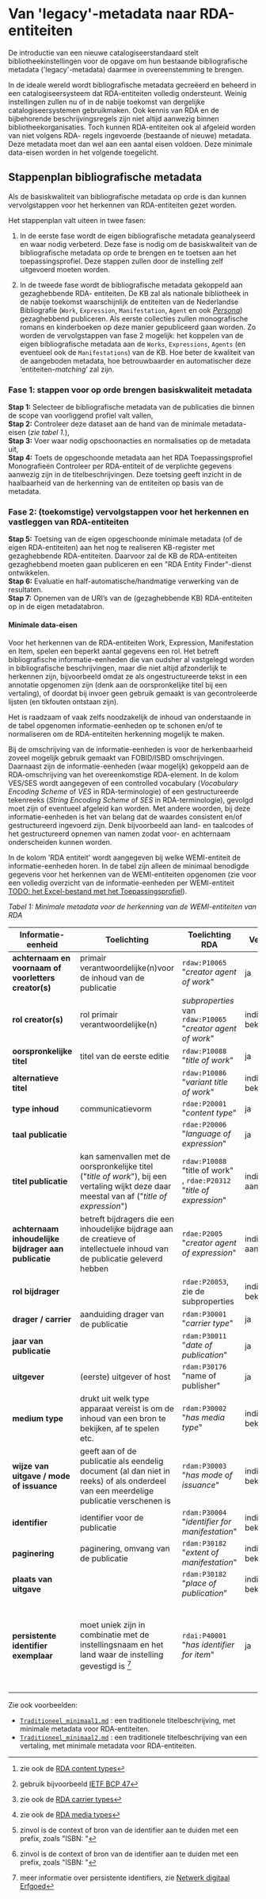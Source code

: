 # Van 'legacy'-metadata naar RDA-entiteiten

De introductie van een nieuwe catalogiseerstandaard stelt bibliotheekinstellingen voor de opgave om hun bestaande bibliografische metadata ('legacy'-metadata) daarmee in overeenstemming te brengen. 

In de ideale wereld wordt bibliografische metadata gecreëerd en beheerd in een catalogiseersysteem dat RDA-entiteiten volledig ondersteunt. Weinig instellingen zullen nu of in de nabije toekomst van dergelijke catalogiseersystemen gebruikmaken. Ook kennis van RDA en de bijbehorende beschrijvingsregels zijn niet altijd aanwezig binnen bibliotheekorganisaties. 
Toch kunnen RDA-entiteiten ook al afgeleid worden van niet volgens RDA- regels ingevoerde (bestaande of nieuwe) metadata. Deze metadata moet dan wel aan een aantal eisen voldoen. Deze minimale data-eisen worden in het volgende toegelicht. 

## Stappenplan bibliografische metadata 
Als de basiskwaliteit van bibliografische metadata op orde is dan kunnen vervolgstappen voor het herkennen van RDA-entiteiten gezet worden. 

Het stappenplan valt uiteen in twee fasen: 

1. In de eerste fase wordt de eigen bibliografische metadata geanalyseerd en waar nodig verbeterd. Deze fase is nodig om de basiskwaliteit van de bibliografische metadata op orde te brengen en te toetsen aan het toepassingsprofiel. Deze stappen zullen door de instelling zelf uitgevoerd moeten worden. 
 
2. In de tweede fase wordt de bibliografische metadata gekoppeld aan gezaghebbende RDA- entiteiten. De KB zal als nationale bibliotheek in de nabije toekomst waarschijnlijk de entiteiten van de Nederlandse Bibliografie (`Work`, `Expression`, `Manifestation`, `Agent` en ook [*Persona*](Persona_in_RDA.md)) gezaghebbend publiceren. Als eerste collecties zullen monografische romans en kinderboeken op deze manier gepubliceerd gaan worden. Zo worden de vervolgstappen van fase 2 mogelijk: het koppelen van de eigen bibliografische metadata aan de `Works`, `Expressions`, `Agents` (en eventueel ook de `Manifestations`) van de KB. Hoe beter de kwaliteit van de aangeboden metadata, hoe betrouwbaarder en automatischer deze ‘entiteiten-*matching*’ zal zijn. 

### Fase 1: stappen voor op orde brengen basiskwaliteit metadata 

 
**Stap 1:** Selecteer de bibliografische metadata van de publicaties die binnen de scope van voorliggend profiel valt vallen,  
**Stap 2:** Controleer deze dataset aan de hand van de minimale metadata-eisen (*zie tabel 1.*),  
**Stap 3:** Voer waar nodig opschoonacties en normalisaties op de metadata uit,  
**Stap 4:** Toets de opgeschoonde metadata aan het RDA Toepassingsprofiel Monografieën 
Controleer per RDA-entiteit of de verplichte gegevens aanwezig zijn in de titelbeschrijvingen. Deze toetsing geeft inzicht in de haalbaarheid van de herkenning van de entiteiten op basis van de metadata. 

 
### Fase 2: (toekomstige) vervolgstappen voor het herkennen en vastleggen van RDA-entiteiten 
 
**Stap 5:** Toetsing van de eigen opgeschoonde minimale metadata (of de eigen RDA-entiteiten) aan het nog te realiseren KB-register met gezaghebbende RDA-entiteiten. Daarvoor zal de KB de RDA-entiteiten gezaghebbend moeten gaan publiceren en een "RDA Entity Finder"-dienst ontwikkelen.  
**Stap 6:** Evaluatie en half-automatische/handmatige verwerking van de resultaten.  
**Stap 7:** Opnemen van de URI’s van de (gezaghebbende KB) RDA-entiteiten op in de eigen metadatabron. 


#### Minimale data-eisen 
Voor het herkennen van de RDA-entiteiten Work, Expression, Manifestation en Item, spelen een beperkt aantal gegevens een rol. Het betreft bibliografische informatie-eenheden die van oudsher al vastgelegd worden in bibliografische beschrijvingen, maar die niet altijd afzonderlijk te herkennen zijn, bijvoorbeeld omdat ze als ongestructureerde tekst in een annotatie opgenomen zijn (denk aan de oorspronkelijke titel bij een vertaling), of doordat bij invoer geen gebruik gemaakt is van gecontroleerde lijsten (en tikfouten ontstaan zijn).  

Het is raadzaam of vaak zelfs noodzakelijk de inhoud van onderstaande in de tabel opgenomen informatie-eenheden op te schonen en/of te normaliseren om de RDA-entiteiten herkenning mogelijk te maken. 

Bij de omschrijving van de informatie-eenheden is voor de herkenbaarheid zoveel mogelijk gebruik gemaakt van FOBID/ISBD omschrijvingen. Daarnaast zijn de informatie-eenheden (waar mogelijk) gekoppeld aan de RDA-omschrijving van het overeenkomstige RDA-element. In de kolom VES/SES wordt aangegeven of een controlled vocabulary (*Vocabulary Encoding Scheme* of *VES* in RDA-terminologie) of een gestructureerde tekenreeks (*String Encoding Scheme* of *SES* in RDA-terminologie), gevolgd moet zijn of eventueel afgeleid kan worden. Met andere woorden, bij deze informatie-eenheden is het van belang dat de waardes consistent en/of gestructureerd ingevoerd zijn. Denk bijvoorbeeld aan land- en taalcodes of het gestructureerd opnemen van namen zodat voor- en achternaam onderscheiden kunnen worden. 

In de kolom 'RDA entiteit' wordt aangegeven bij welke WEMI-entiteit de informatie-eenheden horen. In de tabel zijn alleen de minimaal benodigde gegevens voor het herkennen van de WEMI-entiteiten opgenomen (zie voor een volledig overzicht van de informatie-eenheden per WEMI-entiteit [TODO: het Excel-bestand met het Toepassingsprofiel](TOD)). 

*Tabel 1: Minimale metadata voor de herkenning van de WEMI-entiteiten van RDA*

| Informatie-eenheid | Toelichting | Toelichting RDA | Verpl.? | VES/SES | RDA Entiteit | Voorbeelden |
| ------------------ | ----------- | --------------- | --------- | ------- | ------------ | ----------- |
| **achternaam en voornaam of voorletters creator(s)** | primair verantwoordelijke(n)voor de inhoud van de publicatie | `rdaw:P10065` "*creator agent of work*" | ja | ja, om achternaam te kunnen selecteren | `Work` | "Couperus, Louis" |
| **rol creator(s)** | rol primair verantwoordelijke(n) | *subproperties* van `rdaw:P10065` "*creator agent of work*" | indien bekend  | ja | `Work` | aut (author), art (artist) |
| **oorspronkelijke titel** | titel van de eerste editie | `rdaw:P10088` "*title of work*" | ja | nee | `Work`  | "Aan den weg der vreugde" | 
| **alternatieve titel** | | `rdaw:P10086` "*variant title of work*" | indien bekend | nee | `Work` | "Max Havelaar" | 
| **type inhoud** | communicatievorm  | `rdae:P20001` "*content type*" | ja | ja | `Expression` |  "text", "spoken word" [^1] | 
| **taal publicatie** | | `rdae:P20006` "*language of expression*" | ja | ja | `Expression` |  "nl", "nl-be" [^2] |
| **titel publicatie** | kan samenvallen met de oorspronkelijke titel ("*title of work*"), bij een vertaling wijkt deze daar meestal van af ("*title of expression*") | `rdaw:P10088` "title of work" ,  `rdae:P20312` "*title of expression*" | indien aanwezig | nee | `Work`, `Expression` |  "The black lake" (een vertaling van "Oeroeg") |
| **achternaam inhoudelijke bijdrager aan publicatie** | betreft bijdragers die een inhoudelijke bijdrage aan de creatieve of intellectuele inhoud van de publicatie geleverd hebben | `rdae:P2005` "*creator agent of expression*" |indien aanwezig | ja, om achternaam auteur te kunnen selecteren | `Expression` | "Noble, Philippe" |
| **rol bijdrager** | | `rdae:P20053`, zie de subproperties | indien bekend  | ja | `Expression` |  "trl" (translator) | 
| **drager / carrier** | aanduiding drager van de publicatie |`rdam:P30001` "*carrier type*" | ja | ja | `Manifestation` | "band", "microfiche" [^3] |
| **jaar van publicatie** | | `rdam:P30011` "*date of publication*" | ja | ja | `Manifestation` | "1969" |
| **uitgever** | (eerste) uitgever of host | `rdam:P30176` "name of publisher" | ja | nee | `Manifestation` | "Pandora" | 
| **medium type** | drukt uit welk type apparaat vereist is om de inhoud van een bron te bekijken, af te spelen etc. | `rdam:P30002` "*has media type*" |indien bekend | ja | `Manifestation` | "computer", "zonder medium" (bij een gedrukte publicatie) [^4] |
| **wijze van uitgave / mode of issuance** | geeft aan of de publicatie als eendelig document (al dan niet in reeks) of als onderdeel van een meerdelige publicatie verschenen is | `rdam:P30003` "*has mode of issuance*" | indien bekend | ja | `Manifestation` | "eendelig document" , "zelfstandige deeltitel MP" [^5] | 
| **identifier** | identifier voor de publicatie | `rdam:P30004` "*identifier for manifestation*" | indien bekend | nee | `Manifestation` | "ISBN:  9789023408017" [^5] |
| **paginering** | paginering, omvang van de publicatie | `rdam:P30182` "*extent of manifestation*" | indien bekend | ja | `Manifestation` | "80 p." |
| **plaats van uitgave** | | `rdam:P30182` "*place of publication*" | indien bekend | nee | `Manifestation` | "Amsterdam" | 
| **persistente identifier exemplaar** | moet uniek zijn in combinatie met de instellingsnaam en het land waar de instelling gevestigd is [^6] | `rdai:P40001` "*has identifier for item*"  | ja | nee | `Item` | "2365290" (als signatuur), "urn:nbn:nl:kb-1684989030400" (NBN (National Bibliographic Number), "MMKB18B:060765000" (URN - Uniform Resource Name) |

Zie ook voorbeelden:

* [`Traditioneel_minimaal1.md`](examples/Traditioneel_minimaal1.md) : een traditionele titelbeschrijving, met minimale metadata voor RDA-entiteiten.
* [`Traditioneel_minimaal2.md`](examples/Traditioneel_minimaal1.md`) : een traditionele titelbeschrijving van een vertaling, met minimale metadata voor RDA-entiteiten. 


[^1]: zie ook de [RDA content types](http://www.rdaregistry.info/termList/RDAContentType/) 
[^2]: gebruik bijvoorbeeld [IETF BCP 47](https://www.rfc-editor.org/info/bcp47)
[^3]: zie ook de [RDA carrier types](http://www.rdaregistry.info/termList/RDACarrierType/)
[^4]: zie ook de [RDA media types](http://www.rdaregistry.info/termList/RDAMediaType/)
[^5]: zinvol is de context of bron van de identifier aan te duiden met een prefix, zoals "ISBN: "
[^6]: meer informatie over persistente identifiers, zie [Netwerk digitaal Erfgoed](https://netwerkdigitaalerfgoed.nl/activiteiten/persistent-identifiers/) 

 